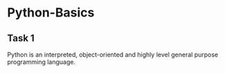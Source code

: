 # Python-Basics
## Task 1
Python is an interpreted, object-oriented and highly level general purpose programming language.

